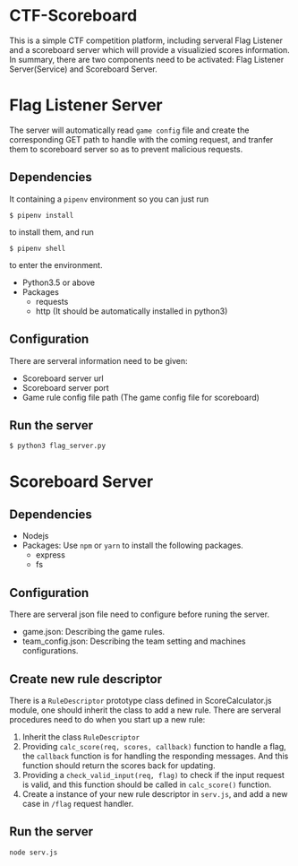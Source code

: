 # CTF-Scoreboard
This is a simple CTF competition platform, including serveral Flag Listener and a scoreboard server which will provide a visualizied scores information. In summary, there are two components need to be activated: Flag Listener Server(Service) and Scoreboard Server.

# Flag Listener Server
The server will automatically read `game config` file and create the corresponding GET path to handle with the coming request, and tranfer them to scoreboard server so as to prevent malicious requests.

## Dependencies
It containing a `pipenv` environment so you can just run
```
$ pipenv install
```
to install them, and run
```
$ pipenv shell
```
to enter the environment.

- Python3.5 or above
- Packages
    - requests
    - http (It should be automatically installed in python3)

## Configuration
There are serveral information need to be given:
- Scoreboard server url
- Scoreboard server port
- Game rule config file path (The game config file for scoreboard)

## Run the server
```
$ python3 flag_server.py
```

# Scoreboard Server
## Dependencies
- Nodejs
- Packages: Use `npm` or `yarn` to install the following packages.
    - express
    - fs

## Configuration
There are serveral json file need to configure before runing the server.
- game.json: Describing the game rules.
- team_config.json: Describing the team setting and machines configurations.

## Create new rule descriptor 
There is a `RuleDescriptor` prototype class defined in ScoreCalculator.js module, one should inherit the class to add a new rule. There are serveral procedures need to do when you start up a new rule:
1. Inherit the class `RuleDescriptor`
2. Providing `calc_score(req, scores, callback)` function to handle a flag, the `callback` function is for handling the responding messages. And this function should return the scores back for updating.
3. Providing a `check_valid_input(req, flag)` to check if the input request is valid, and this function should be called in `calc_score()` function.
4. Create a instance of your new rule descriptor in `serv.js`, and add a new case in `/flag` request handler.

## Run the server
```
node serv.js
```
